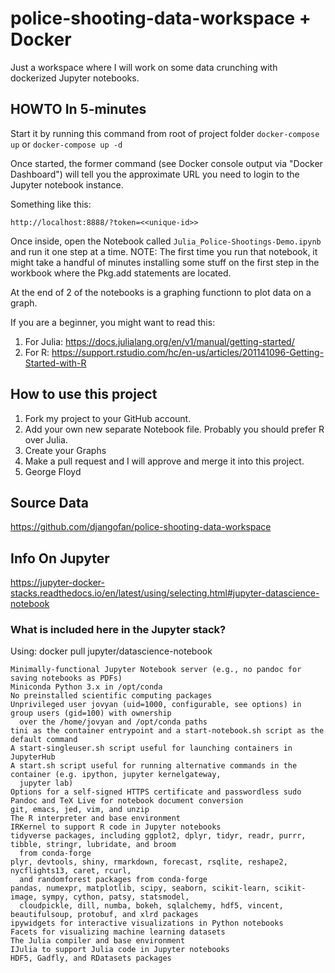 # police-shooting-data-workspace + Docker
Just a workspace where I will work on some data crunching with dockerized Jupyter notebooks.

## HOWTO In 5-minutes

Start it by running this command from root of project folder `docker-compose up`  or  `docker-compose up -d`

Once started, the former command (see Docker console output via "Docker Dashboard") will tell you the approximate URL you 
need to login to the Jupyter notebook instance.

Something like this:  

    http://localhost:8888/?token=<<unique-id>>

Once inside, open the Notebook called `Julia_Police-Shootings-Demo.ipynb` and run it one step at a time.  NOTE: The first time you
run that notebook, it might take a handful of minutes installing some stuff on the first step in the workbook where the Pkg.add 
statements are located.

At the end of 2 of the notebooks is a graphing functionn to plot data on a graph.

If you are a beginner, you might want to read this:
1. For Julia: https://docs.julialang.org/en/v1/manual/getting-started/
2. For R: https://support.rstudio.com/hc/en-us/articles/201141096-Getting-Started-with-R

## How to use this project

1.  Fork my project to your GitHub account.
2.  Add your own new separate Notebook file.  Probably you should prefer R over Julia.
3.  Create your Graphs
4.  Make a pull request and I will approve and merge it into this project.
5.  George Floyd



## Source Data

https://github.com/djangofan/police-shooting-data-workspace

## Info On Jupyter

https://jupyter-docker-stacks.readthedocs.io/en/latest/using/selecting.html#jupyter-datascience-notebook


### What is included here in the Jupyter stack?

Using: docker pull jupyter/datascience-notebook


    Minimally-functional Jupyter Notebook server (e.g., no pandoc for saving notebooks as PDFs)
    Miniconda Python 3.x in /opt/conda
    No preinstalled scientific computing packages
    Unprivileged user jovyan (uid=1000, configurable, see options) in group users (gid=100) with ownership 
      over the /home/jovyan and /opt/conda paths
    tini as the container entrypoint and a start-notebook.sh script as the default command
    A start-singleuser.sh script useful for launching containers in JupyterHub
    A start.sh script useful for running alternative commands in the container (e.g. ipython, jupyter kernelgateway,
      jupyter lab)
    Options for a self-signed HTTPS certificate and passwordless sudo
    Pandoc and TeX Live for notebook document conversion
    git, emacs, jed, vim, and unzip
    The R interpreter and base environment
    IRKernel to support R code in Jupyter notebooks
    tidyverse packages, including ggplot2, dplyr, tidyr, readr, purrr, tibble, stringr, lubridate, and broom 
      from conda-forge
    plyr, devtools, shiny, rmarkdown, forecast, rsqlite, reshape2, nycflights13, caret, rcurl,
      and randomforest packages from conda-forge
    pandas, numexpr, matplotlib, scipy, seaborn, scikit-learn, scikit-image, sympy, cython, patsy, statsmodel, 
      cloudpickle, dill, numba, bokeh, sqlalchemy, hdf5, vincent, beautifulsoup, protobuf, and xlrd packages
    ipywidgets for interactive visualizations in Python notebooks
    Facets for visualizing machine learning datasets
    The Julia compiler and base environment
    IJulia to support Julia code in Jupyter notebooks
    HDF5, Gadfly, and RDatasets packages


